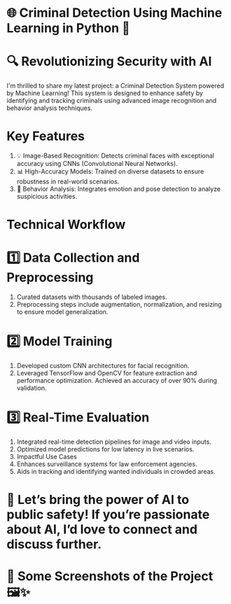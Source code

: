# 🌐 Criminal Detection Using Machine Learning in Python 🚨

# 🔍 Revolutionizing Security with AI
I'm thrilled to share my latest project: a Criminal Detection System powered by Machine Learning! This system is designed to enhance safety by identifying and tracking criminals using advanced image recognition and behavior analysis techniques.

# Key Features
1. 💡 Image-Based Recognition: Detects criminal faces with exceptional accuracy using CNNs (Convolutional Neural Networks).
2. 📊 High-Accuracy Models: Trained on diverse datasets to ensure robustness in real-world scenarios.
3. 🧠 Behavior Analysis: Integrates emotion and pose detection to analyze suspicious activities.

# Technical Workflow
# 1️⃣ Data Collection and Preprocessing
1. Curated datasets with thousands of labeled images.
2. Preprocessing steps include augmentation, normalization, and resizing to ensure model generalization.

# 2️⃣ Model Training
1. Developed custom CNN architectures for facial recognition.
2. Leveraged TensorFlow and OpenCV for feature extraction and performance optimization. Achieved an accuracy of over 90% during validation.

# 3️⃣ Real-Time Evaluation
1. Integrated real-time detection pipelines for image and video inputs.
2. Optimized model predictions for low latency in live scenarios.
3. Impactful Use Cases
4. Enhances surveillance systems for law enforcement agencies.
5. Aids in tracking and identifying wanted individuals in crowded areas.

# 🚀 Let’s bring the power of AI to public safety! If you’re passionate about AI, I’d love to connect and discuss further.

# 📸 Some Screenshots of the Project 🖼️✨
